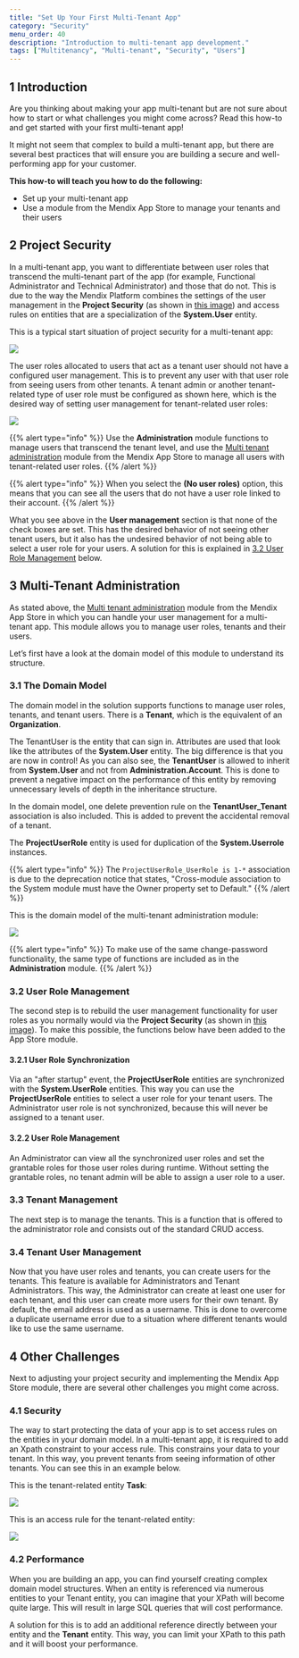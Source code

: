 ```yaml
---
title: "Set Up Your First Multi-Tenant App"
category: "Security"
menu_order: 40
description: "Introduction to multi-tenant app development."
tags: ["Multitenancy", "Multi-tenant", "Security", "Users"]
---
```


## 1 Introduction

Are you thinking about making your app multi-tenant but are not sure about how to start or what challenges you might come across? Read this how-to and get started with your first multi-tenant app!

It might not seem that complex to build a multi-tenant app, but there are several best practices that will ensure you are building a secure and well-performing app for your customer.

**This how-to will teach you how to do the following:**

* Set up your multi-tenant app
* Use a module from the Mendix App Store to manage your tenants and their users

## 2 Project Security

In a multi-tenant app, you want to differentiate between user roles that transcend the multi-tenant part of the app (for example, Functional Administrator and Technical Administrator) and those that do not. This is due to the way the Mendix Platform combines the settings of the user management in the **Project Security** (as shown in [this image](#Figure2)) and access rules on entities that are a specialization of the **System.User** entity.

This is a typical start situation of project security for a multi-tenant app:

![](attachments/set-up-your-first-multi-tenant-app/00_TypicalProjectSecurity.png)

The user roles allocated to users that act as a tenant user should not have a configured user management. This is to prevent any user with that user role from seeing users from other tenants. A tenant admin or another tenant-related type of user role must be configured as shown here, which is the desired way of setting user management for tenant-related user roles:

<a name="Figure2"></a>![](attachments/set-up-your-first-multi-tenant-app/01_ConfigurationOfTenantAdmin.png)

{{% alert type="info" %}}
Use the **Administration** module functions to manage users that transcend the tenant level, and use the [Multi tenant administration](https://appstore.home.mendix.com/link/app/80498/) module from the Mendix App Store to manage all users with tenant-related user roles.
{{% /alert %}}

{{% alert type="info" %}}
When you select the **(No user roles)** option, this means that you can see all the users that do not have a user role linked to their account.
{{% /alert %}}

What you see above in the **User management** section is that none of the check boxes are set. This has the desired behavior of not seeing other tenant users, but it also has the undesired behavior of not being able to select a user role for your users. A solution for this is explained in [3.2 User Role Management](#UserRoleManagement) below.

## 3 Multi-Tenant Administration

As stated above, the [Multi tenant administration](https://appstore.home.mendix.com/link/app/80498/) module from the Mendix App Store in which you can handle your user management for a multi-tenant app. This module allows you to manage user roles, tenants and their users. 

Let’s first have a look at the domain model of this module to understand its structure.

### 3.1 The Domain Model

The domain model in the solution supports functions to manage user roles, tenants, and tenant users. There is a **Tenant**, which is the equivalent of an **Organization**.

The TenantUser is the entity that can sign in. Attributes are used that look like the attributes of the **System.User** entity. The big difference is that you are now in control! As you can also see, the **TenantUser** is allowed to inherit from **System.User** and not from **Administration.Account**. This is done to prevent a negative impact on the performance of this entity by removing unnecessary levels of depth in the inheritance structure.

In the domain model, one delete prevention rule on the **TenantUser_Tenant** association is also included. This is added to prevent the accidental removal of a tenant.

The **ProjectUserRole** entity is used for duplication of the **System.Userrole** instances.

{{% alert type="info" %}}
The `ProjectUserRole_UserRole is 1-*` association is due to the deprecation notice that states, "Cross-module association to the System module must have the Owner property set to Default."
{{% /alert %}}

This is the domain model of the multi-tenant administration module:

![](attachments/set-up-your-first-multi-tenant-app/02_MultiTenantAdministrationDomainModel.png)

{{% alert type="info" %}}
To make use of the same change-password functionality, the same type of functions are included as in the **Administration** module.
{{% /alert %}}

### 3.2 User Role Management<a name="UserRoleManagement"></a>

The second step is to rebuild the user management functionality for user roles as you normally would via the **Project Security** (as shown in [this image](#Figure2)). To make this possible, the functions below have been added to the App Store module.

#### 3.2.1	User Role Synchronization

Via an "after startup" event, the **ProjectUserRole** entities are synchronized with the **System.UserRole** entities. This way you can use the **ProjectUserRole** entities to select a user role for your tenant users. The Administrator user role is not synchronized, because this will never be assigned to a tenant user.

#### 3.2.2	User Role Management

An Administrator can view all the synchronized user roles and set the grantable roles for those user roles during runtime. Without setting the grantable roles, no tenant admin will be able to assign a user role to a user.

### 3.3 Tenant Management

The next step is to manage the tenants. This is a function that is offered to the administrator role and consists out of the standard CRUD access.

### 3.4 Tenant User Management

Now that you have user roles and tenants, you can create users for the tenants. This feature is available for Administrators and Tenant Administrators. This way, the Administrator can create at least one user for each tenant, and this user can create more users for their own tenant. By default, the email address is used as a username. This is done to overcome a duplicate username error due to a situation where different tenants would like to use the same username.

## 4 Other Challenges

Next to adjusting your project security and implementing the Mendix App Store module, there are several other challenges you might come across.

### 4.1 Security

The way to start protecting the data of your app is to set access rules on the entities in your domain model. In a multi-tenant app, it is required to add an Xpath constraint to your access rule. This constrains your data to your tenant. In this way, you prevent tenants from seeing information of other tenants. You can see this in an example below.

This is the tenant-related entity **Task**:

![](attachments/set-up-your-first-multi-tenant-app/03_TenantEntities.png)

This is an access rule for the tenant-related entity:

![](attachments/set-up-your-first-multi-tenant-app/04_AccessRule.png)

### 4.2 Performance

When you are building an app, you can find yourself creating complex domain model structures. When an entity is referenced via numerous entities to your Tenant entity, you can imagine that your XPath will become quite large. This will result in large SQL queries that will cost performance.

A solution for this is to add an additional reference directly between your entity and the **Tenant** entity. This way, you can limit your XPath to this path and it will boost your performance.

